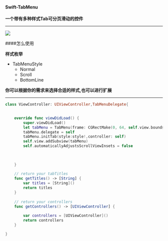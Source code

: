 #### Swift-TabMenu
**一个带有多种样式Tab可分页滑动的控件**
***
![](https://github.com/candRabbit/Swift-TabMenu/blob/master/screenshot/screenshot.gif)

####怎么使用

**样式枚举**

+ TabMenuStyle
  - Normal
  - Scroll
  - BottomLine

**你可以根据你的需求来选择合适的样式,也可以进行扩展**

---

```swift
class ViewController: UIViewController,TabMenuDelegate{

   
    override func viewDidLoad() {
        super.viewDidLoad()
        let tabMenu = TabMenu(frame: CGRectMake(0, 64, self.view.bounds.width, self.view.bounds.height-64))
        tabMenu.delegate = self
        tabMenu.initTab(style:style!,controller: self)
        self.view.addSubview(tabMenu)
        self.automaticallyAdjustsScrollViewInsets = false
     
    
   
    }
    
    // return your tabTitles
    func getTitles() -> [String] {
        var titles = [String]()
        return titles
    }
    
    // return your controllers
    func getControllers() -> [UIViewController] {
        
        var controllers = [UIViewController]()
        return controllers
    }

}
```
